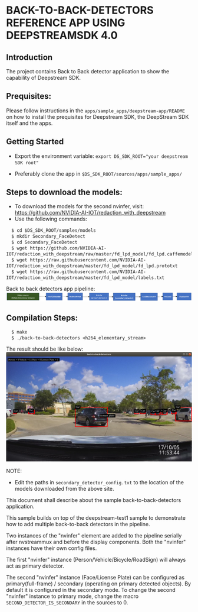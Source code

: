 # BACK-TO-BACK-DETECTORS REFERENCE APP USING DEEPSTREAMSDK 4.0

## Introduction
The project contains Back to Back detector application to show the
capability of Deepstream SDK.

## Prequisites:

Please follow instructions in the `apps/sample_apps/deepstream-app/README` on how
to install the prequisites for Deepstream SDK, the DeepStream SDK itself and the
apps.

## Getting Started

- Export the environment variable:
  `export DS_SDK_ROOT="your deepstream SDK root"`

- Preferably clone the app in
  `$DS_SDK_ROOT/sources/apps/sample_apps/`

## Steps to download the models:
- To download the models for the second nvinfer, visit:
  https://github.com/NVIDIA-AI-IOT/redaction_with_deepstream
-  Use the following commands:
```
  $ cd $DS_SDK_ROOT/samples/models
  $ mkdir Secondary_FaceDetect
  $ cd Secondary_FaceDetect
  $ wget https://github.com/NVIDIA-AI-IOT/redaction_with_deepstream/raw/master/fd_lpd_model/fd_lpd.caffemodel
  $ wget https://raw.githubusercontent.com/NVIDIA-AI-IOT/redaction_with_deepstream/master/fd_lpd_model/fd_lpd.prototxt
  $ wget https://raw.githubusercontent.com/NVIDIA-AI-IOT/redaction_with_deepstream/master/fd_lpd_model/labels.txt
```

Back to back detectors app pipeline:
![DS Back to back detectors Pipeline](../.backtobackdetectors_pipeline.png)

## Compilation Steps:
```
  $ make
  $ ./back-to-back-detectors <h264_elementary_stream>
```
The result should be like below:
  ![DS Back to Back Detectors Screenshot](../.backtobackdetectors.png)

NOTE:
- Edit the paths in `secondary_detector_config.txt` to the location of the models
  downloaded from the above site.

This document shall describe about the sample back-to-back-detectors application.

This sample builds on top of the deepstream-test1 sample to demonstrate how to
add multiple back-to-back detectors in the pipeline.

Two instances of the "nvinfer" element are added to the pipeline serially after
nvstreammux and before the display components. Both the "nvinfer" instances have
their own config files.

The first "nvinfer" instance (Person/Vehicle/Bicycle/RoadSign) will always act
as primary detector.

The second "nvinfer" instance (Face/License Plate) can be configured as
primary(full-frame) / secondary (operating on primary detected objects). By
default it is configured in the secondary mode. To change the second "nvinfer"
instance to primary mode, change the macro `SECOND_DETECTOR_IS_SECONDARY` in the
sources to 0.

